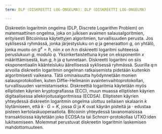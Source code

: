 ```yaml
---
term: DLP (DISKREETTI LOG-ONGELMA): DLP (DISKREETTI LOG-ONGELMA)

---
```

Diskreetin logaritmin ongelma (DLP, Discrete Logarithm Problem) on matemaattinen ongelma, joka on julkisen avaimen salausalgoritmien, erityisesti Bitcoinissa käytettyjen algoritmien, turvallisuuden perusta. Jos syklisessä ryhmässä, jonka järjestysluku on $q$ ja generaattori $g$, on yhtälö, jonka muoto on $g^x = h$, niin $x$ on $h$:n diskreetti logaritmi suhteessa peruslukuun $g$, modulo $q$. Yksinkertaistettuna kyse on eksponentin $x$ määrittämisestä, kun $g$, $h$ ja $q$ tunnetaan. Diskreetti logaritmi on siis eksponentiaalin käänteisluku äärellisessä syklisessä ryhmässä. Suurilla $q$:n arvoilla diskreetin logaritmin ongelman ratkaisemista pidetään kuitenkin algoritmisesti vaikeana. Tätä ominaisuutta hyödynnetään monien salausprotokollien, kuten Diffie-Hellmanin avaintenvaihtoprotokollan, turvallisuuden varmistamiseksi. Diskreettiä logaritmia käytetään myös elliptisten käyrien kryptografiassa (ECC), muun muassa elliptisten käyrien digitaalisessa allekirjoitusalgoritmissa (ECDSA). Elliptisten käyrien yhteydessä diskreetin logaritmin ongelma ulottuu sellaisen skalaarin $k$ löytämiseen, että $k \cdot G = K$, jossa $G$ ja $K$ ovat käyrän pisteitä ja $\cdot$ edustaa pisteen kertolaskuoperaatiota. Bitcoinin yhteydessä tavanomaisissa transaktioissa käytetään joko ECDSA:ta tai Schnorr-protokollaa UTXO:iden lukitsemiseen. Molemmat perustuvat diskreetin logaritmin laskemisen mahdottomuuteen.